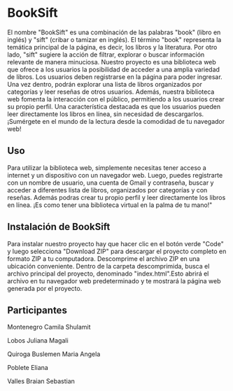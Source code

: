 # BookSift

El nombre "BookSift" es una combinación de las palabras "book" (libro en inglés) y "sift" (cribar o tamizar en inglés). El término "book" representa la temática principal de la página, es decir, los libros y la literatura. Por otro lado, "sift" sugiere la acción de filtrar, explorar o buscar información relevante de manera minuciosa.
Nuestro proyecto es una biblioteca web que ofrece a los usuarios la posibilidad de acceder a una amplia variedad de libros. Los usuarios deben registrarse en la página para poder ingresar. Una vez dentro, podrán explorar una lista de libros organizados por categorías y leer reseñas de otros usuarios. Además, nuestra biblioteca web fomenta la interacción con el público, permitiendo a los usuarios crear su propio perfil. Una característica destacada es que los usuarios pueden leer directamente los libros en línea, sin necesidad de descargarlos. ¡Sumérgete en el mundo de la lectura desde la comodidad de tu navegador web!

## Uso

Para utilizar la biblioteca web, simplemente necesitas tener acceso a internet y un dispositivo con un navegador web. Luego, puedes registrarte con un nombre de usuario, una cuenta de Gmail y contraseña, buscar y acceder a diferentes lista de libros, organizados por categorías y con reseñas. Además podras crear tu propio perfil y leer directamente los libros en línea. ¡Es como tener una biblioteca virtual en la palma de tu mano!"


## Instalación de BookSift

Para instalar nuestro proyecto hay que hacer clic en el botón verde "Code" y luego selecciona "Download ZIP" para descargar el proyecto completo en formato ZIP a tu computadora. Descomprime el archivo ZIP en una ubicación conveniente.
Dentro de la carpeta descomprimida, busca el archivo principal del proyecto, denominado "index.html".Esto abrirá el archivo en tu navegador web predeterminado y te mostrará la página web generada por el proyecto.

## Participantes

Montenegro Camila Shulamit

Lobos Juliana Magali 

Quiroga Buslemen Maria Angela

Poblete Eliana 

Valles Braian Sebastian

